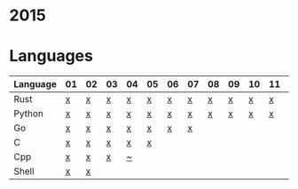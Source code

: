 # 2015

# Languages
| Language | 01 | 02 | 03 | 04 | 05 | 06 | 07 | 08 | 09 | 10 | 11 | 12 | 13 | 14 | 15 | 16 | 17 | 18 | 19 | 20 | 21 | 22 | 23 | 24 | 25 |
| -------- | - | - | - | - | - | - | - | - | - | - | - | - | - | - | - | - | - | - | - | - | - | - | - | - | - |
| Rust     | [x](/2015/rust/01.rs) | [x](/2015/rust/02.rs) | [x](/2015/rust/03.rs) | [x](/2015/rust/04.rs) | [x](/2015/rust/05.rs) | [x](/2015/rust/06.rs) | [x](/2015/rust/07.rs) | [x](/2015/rust/08.rs) | [x](/2015/rust/09.rs) | [x](/2015/rust/10.rs) | [x](/2015/rust/11.rs) | [x](/2015/rust/12.rs) | [x](/2015/rust/13.rs) | [x](/2015/rust/14.rs) | [x](/2015/rust/15.rs) | [x](/2015/rust/16.rs) | [x](/2015/rust/17.rs) | [x](/2015/rust/18.rs) |
| Python   | [x](/2015/python/01.py) | [x](/2015/python/02.py) | [x](/2015/python/03.py) | [x](/2015/python/04.py) | [x](/2015/python/05.py) | [x](/2015/python/06.py) | [x](/2015/python/07.py) | [x](/2015/python/08.py) | [x](/2015/python/09.py) | [x](/2015/python/10.py) | [x](/2015/python/11.py) | [x](/2015/python/12.py) | [x](/2015/python/13.py) | [x](/2015/python/14.py) | [x](/2015/python/15.py) | [x](/2015/python/16.py) | [x](/2015/python/17.py) | [x](/2015/python/18.py) |
| Go       | [x](/2015/go/01.go) | [x](/2015/go/02.go) | [x](/2015/go/03.go) | [x](/2015/go/04.go) | [x](/2015/go/05.go) | [x](/2015/go/06.go) | [x](/2015/go/07.go) |
| C        | [x](/2015/c/01.c) | [x](/2015/c/02.c) | [x](/2015/c/03.c) | [x](/2015/c/04.c) | [x](/2015/c/05.c) |
| Cpp      | [x](/2015/cpp/01.cpp) | [x](/2015/cpp/02.cpp) | [x](/2015/cpp/03.cpp) | [~](/2015/cpp/04.sh) |
| Shell   | [x](/2015/shell/01.sh) | [x](/2015/shell/01.sh) |
